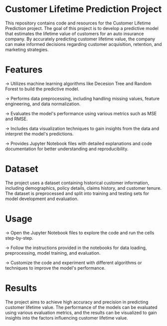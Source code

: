 # Customer Lifetime Prediction Project
This repository contains code and resources for the Customer Lifetime Prediction project. The goal of this project is to develop a predictive model that estimates the lifetime value of customers for an auto insurance company. By accurately predicting customer lifetime value, the company can make informed decisions regarding customer acquisition, retention, and marketing strategies.

# Features
-> Utilizes machine learning algorithms like Decesion Tree and Random Forest  to build the predictive model.

-> Performs data preprocessing, including handling missing values, feature engineering, and data normalization.

-> Evaluates the model's performance using various metrics such as MSE and RMSE.

-> Includes data visualization techniques to gain insights from the data and interpret the model's predictions.

-> Provides Jupyter Notebook files with detailed explanations and code documentation for better understanding and reproducibility.
# Dataset
The project uses a dataset containing historical customer information, including demographics, policy details, claims history, and customer tenure. The dataset is preprocessed and split into training and testing sets for model development and evaluation.

# Usage
-> Open the Jupyter Notebook files to explore the code and run the cells step-by-step.

-> Follow the instructions provided in the notebooks for data loading, preprocessing, model training, and evaluation.

-> Customize the code and experiment with different algorithms or techniques to improve the model's performance.
# Results
The project aims to achieve high accuracy and precision in predicting customer lifetime value. The performance of the models can be evaluated using various evaluation metrics, and the results can be visualized to gain insights into the factors influencing customer lifetime value.
